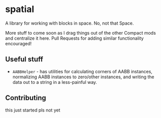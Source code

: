 # spatial

A library for working with blocks in space. No, not that Space.

More stuff to come soon as I drag things out of the other Compact mods and centralize it here. Pull Requests for adding similar functionality encouraged!

## Useful stuff
- `AABBHelper` - has utilities for calculating corners of AABB instances, normalizing AABB instances to zero/other instances, and writing the data out to a string in a less-painful way.



## Contributing
this just started pls not yet
